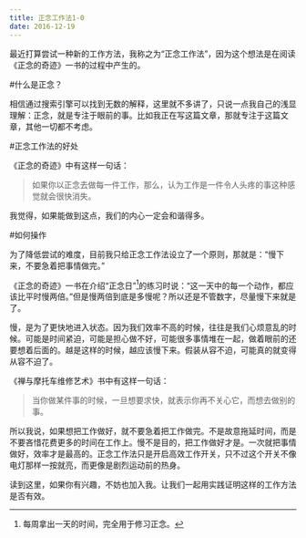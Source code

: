```yaml
---
title: 正念工作法1-0
date: 2016-12-19
---
```

最近打算尝试一种新的工作方法，我称之为“正念工作法”，因为这个想法是在阅读《正念的奇迹》一书的过程中产生的。

#什么是正念？

相信通过搜索引擎可以找到无数的解释，这里就不多讲了，只说一点我自己的浅显理解：正念，就是专注于眼前的事。比如我正在写这篇文章，那就专注于这篇文章，其他一切都不考虑。

#正念工作法的好处

《正念的奇迹》中有这样一句话：

>如果你以正念去做每一件工作，那么，认为工作是一件令人头疼的事这种感觉就会很快消失。

 

我觉得，如果能做到这点，我们的内心一定会和谐得多。

#如何操作

为了降低尝试的难度，目前我只给正念工作法设立了一个原则，那就是：“慢下来，不要急着把事情做完。”

《正念的奇迹》一书在介绍“正念日”[^hello]的练习时说：“这一天中的每一个动作，都应该比平时慢两倍。”但是慢两倍到底是多慢呢？所以还是不管数字，尽量慢下来就是了。

[^hello]: 每周拿出一天的时间，完全用于修习正念。

慢，是为了更快地进入状态。因为我们效率不高的时候，往往是我们心烦意乱的时候。可能是时间紧迫，可能是担心做不好，可能很多事情堆在一起，做着眼前的还要想着后面的。越是这样的时候，越应该慢下来。假装从容不迫，可能真的就变得从容不迫了。

《禅与摩托车维修艺术》书中有这样一句话：

> 当你做某件事的时候，一旦想要求快，就表示你再不关心它，而想去做别的事。

所以我说，如果想把工作做好，就不要急着把工作做完。不是故意拖延时间，而是不要吝惜花费更多的时间在工作上。慢不是目的，把工作做好才是。一次就把事情做好，效率才是最高的。正念工作法只是开启高效工作开关，只不过这个开关不像电灯那样一按就亮，而更像是剧烈运动前的热身。

读到这里，如果你有兴趣，不妨也加入我。让我们一起用实践证明这样的工作方法是否有效。
